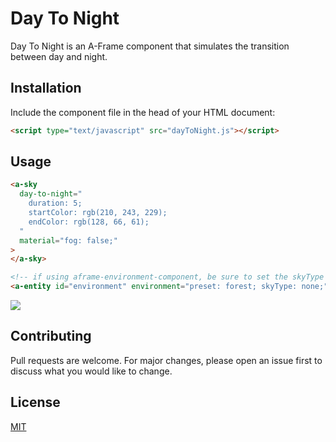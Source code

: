 # Day To Night

Day To Night is an A-Frame component that simulates the transition between day and night.

## Installation

Include the component file in the head of your HTML document:

```html
<script type="text/javascript" src="dayToNight.js"></script>
```

## Usage

```html
<a-sky 
  day-to-night="
    duration: 5; 
    startColor: rgb(210, 243, 229); 
    endColor: rgb(128, 66, 61);
  " 
  material="fog: false;"
>
</a-sky>

<!-- if using aframe-environment-component, be sure to set the skyType to 'none' -->
<a-entity id="environment" environment="preset: forest; skyType: none;"></a-entity>

```
![](day-to-night.gif)

## Contributing
Pull requests are welcome. For major changes, please open an issue first to discuss what you would like to change.


## License
[MIT](https://choosealicense.com/licenses/mit/)
